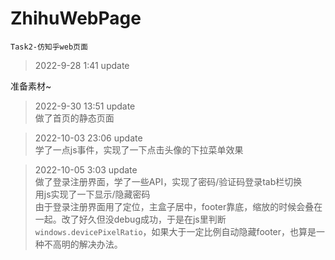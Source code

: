 # ZhihuWebPage
`Task2-仿知乎web页面`  

>2022-9-28 1:41 update  

准备素材~  


>2022-9-30 13:51 update  
做了首页的静态页面

>2022-10-03 23:06 update  
学了一点js事件，实现了一下点击头像的下拉菜单效果

>2022-10-05 3:03 update  
做了登录注册界面，学了一些API，实现了密码/验证码登录tab栏切换  
用js实现了一下显示/隐藏密码  
由于登录注册界面用了定位，主盒子居中，footer靠底，缩放的时候会叠在一起。改了好久但没debug成功，于是在js里判断`windows.devicePixelRatio`，如果大于一定比例自动隐藏footer，也算是一种不高明的解决办法。

